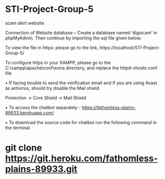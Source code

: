 # STI-Project-Group-5
scam alert website

Connection of Website database – Create a database named ‘digiscam’ in phpMyAdmin. Then continue by importing the sql file given below. 

To view the file in https: please go to the link, https://localhost/STI-Project-Group-5/

To configure https in your XAMPP, please go to the C:\xampp\apache\conf\extra directory, and replace the httpd-vhosts.conf file

 

 

•    If facing trouble to send the verification email and if you are using Avast as antivirus, should try disable the Mail shield. 

Protection -> Core Shield -> Mail Shield  

•    To access the chatbot separately  - https://fathomless-plains-89933.herokuapp.com/  

•    To download the source code for chatbot run the following command in the terminal 

# git clone https://git.heroku.com/fathomless-plains-89933.git 